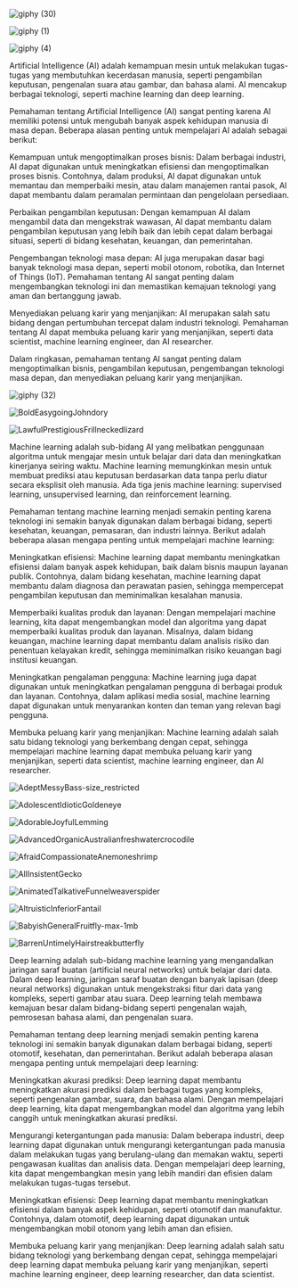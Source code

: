 ![giphy (30)](https://user-images.githubusercontent.com/85488433/227636715-5baaf314-c087-4a7a-8683-93d0ef2863b7.gif)

![giphy (1)](https://user-images.githubusercontent.com/85488433/227642926-403650a5-145b-4ba9-8668-a1493f5e42ae.gif)

![giphy (4)](https://user-images.githubusercontent.com/85488433/227642963-d1d930b5-9856-462f-96db-96acf3f32f66.gif)

Artificial Intelligence (AI) adalah kemampuan mesin untuk melakukan tugas-tugas yang membutuhkan kecerdasan manusia, seperti pengambilan keputusan, pengenalan suara atau gambar, dan bahasa alami. AI mencakup berbagai teknologi, seperti machine learning dan deep learning.

Pemahaman tentang Artificial Intelligence (AI) sangat penting karena AI memiliki potensi untuk mengubah banyak aspek kehidupan manusia di masa depan. Beberapa alasan penting untuk mempelajari AI adalah sebagai berikut:

Kemampuan untuk mengoptimalkan proses bisnis: Dalam berbagai industri, AI dapat digunakan untuk meningkatkan efisiensi dan mengoptimalkan proses bisnis. Contohnya, dalam produksi, AI dapat digunakan untuk memantau dan memperbaiki mesin, atau dalam manajemen rantai pasok, AI dapat membantu dalam peramalan permintaan dan pengelolaan persediaan.

Perbaikan pengambilan keputusan: Dengan kemampuan AI dalam mengambil data dan mengekstrak wawasan, AI dapat membantu dalam pengambilan keputusan yang lebih baik dan lebih cepat dalam berbagai situasi, seperti di bidang kesehatan, keuangan, dan pemerintahan.

Pengembangan teknologi masa depan: AI juga merupakan dasar bagi banyak teknologi masa depan, seperti mobil otonom, robotika, dan Internet of Things (IoT). Pemahaman tentang AI sangat penting dalam mengembangkan teknologi ini dan memastikan kemajuan teknologi yang aman dan bertanggung jawab.

Menyediakan peluang karir yang menjanjikan: AI merupakan salah satu bidang dengan pertumbuhan tercepat dalam industri teknologi. Pemahaman tentang AI dapat membuka peluang karir yang menjanjikan, seperti data scientist, machine learning engineer, dan AI researcher.

Dalam ringkasan, pemahaman tentang AI sangat penting dalam mengoptimalkan bisnis, pengambilan keputusan, pengembangan teknologi masa depan, dan menyediakan peluang karir yang menjanjikan.

![giphy (32)](https://user-images.githubusercontent.com/85488433/227637301-25127c0e-b48f-4f76-825c-030f70a6c445.gif)

![BoldEasygoingJohndory](https://user-images.githubusercontent.com/85488433/227642496-17b6af98-ae4f-49fd-afcc-fa1f71b196dd.gif)

![LawfulPrestigiousFrillneckedlizard](https://user-images.githubusercontent.com/85488433/227642525-a65d2772-c61b-40dc-922c-30624786699c.gif)

Machine learning adalah sub-bidang AI yang melibatkan penggunaan algoritma untuk mengajar mesin untuk belajar dari data dan meningkatkan kinerjanya seiring waktu. Machine learning memungkinkan mesin untuk membuat prediksi atau keputusan berdasarkan data tanpa perlu diatur secara eksplisit oleh manusia. Ada tiga jenis machine learning: supervised learning, unsupervised learning, dan reinforcement learning.

Pemahaman tentang machine learning menjadi semakin penting karena teknologi ini semakin banyak digunakan dalam berbagai bidang, seperti kesehatan, keuangan, pemasaran, dan industri lainnya. Berikut adalah beberapa alasan mengapa penting untuk mempelajari machine learning:

Meningkatkan efisiensi: Machine learning dapat membantu meningkatkan efisiensi dalam banyak aspek kehidupan, baik dalam bisnis maupun layanan publik. Contohnya, dalam bidang kesehatan, machine learning dapat membantu dalam diagnosa dan perawatan pasien, sehingga mempercepat pengambilan keputusan dan meminimalkan kesalahan manusia.

Memperbaiki kualitas produk dan layanan: Dengan mempelajari machine learning, kita dapat mengembangkan model dan algoritma yang dapat memperbaiki kualitas produk dan layanan. Misalnya, dalam bidang keuangan, machine learning dapat membantu dalam analisis risiko dan penentuan kelayakan kredit, sehingga meminimalkan risiko keuangan bagi institusi keuangan.

Meningkatkan pengalaman pengguna: Machine learning juga dapat digunakan untuk meningkatkan pengalaman pengguna di berbagai produk dan layanan. Contohnya, dalam aplikasi media sosial, machine learning dapat digunakan untuk menyarankan konten dan teman yang relevan bagi pengguna.

Membuka peluang karir yang menjanjikan: Machine learning adalah salah satu bidang teknologi yang berkembang dengan cepat, sehingga mempelajari machine learning dapat membuka peluang karir yang menjanjikan, seperti data scientist, machine learning engineer, dan AI researcher.

![AdeptMessyBass-size_restricted](https://user-images.githubusercontent.com/85488433/227638503-57dc85e0-636c-4c7c-9358-d281ea15b02f.gif)

![AdolescentIdioticGoldeneye](https://user-images.githubusercontent.com/85488433/227639030-cb1d06d6-28e1-41ab-8888-ceebc3db5244.gif)

![AdorableJoyfulLemming](https://user-images.githubusercontent.com/85488433/227639881-8731c4e9-ee89-4b8b-ab32-5f403a344e38.gif)

![AdvancedOrganicAustralianfreshwatercrocodile](https://user-images.githubusercontent.com/85488433/227639914-f36bf75c-1d69-4492-8994-7a56471f143e.gif)

![AfraidCompassionateAnemoneshrimp](https://user-images.githubusercontent.com/85488433/227639950-6befc28e-1cc4-4835-98ef-29062be0b298.gif)

![AllInsistentGecko](https://user-images.githubusercontent.com/85488433/227640384-104f8aa4-6f89-4779-a2b5-c2e5ae70df91.gif)

![AnimatedTalkativeFunnelweaverspider](https://user-images.githubusercontent.com/85488433/227641345-12229bf5-5aba-45c1-b10d-af9e9e16d4a9.gif)

![AltruisticInferiorFantail](https://user-images.githubusercontent.com/85488433/227641381-82e7cd84-70bc-4a9d-ad76-bd546a2cc391.gif)

![BabyishGeneralFruitfly-max-1mb](https://user-images.githubusercontent.com/85488433/227641428-0d8e5fda-abe0-466c-b764-759e6b1b7e1e.gif)

![BarrenUntimelyHairstreakbutterfly](https://user-images.githubusercontent.com/85488433/227641460-cb19496d-b4f8-4ef5-b0ff-5fdf468d0ff9.gif)

Deep learning adalah sub-bidang machine learning yang mengandalkan jaringan saraf buatan (artificial neural networks) untuk belajar dari data. Dalam deep learning, jaringan saraf buatan dengan banyak lapisan (deep neural networks) digunakan untuk mengekstraksi fitur dari data yang kompleks, seperti gambar atau suara. Deep learning telah membawa kemajuan besar dalam bidang-bidang seperti pengenalan wajah, pemrosesan bahasa alami, dan pengenalan suara.

Pemahaman tentang deep learning menjadi semakin penting karena teknologi ini semakin banyak digunakan dalam berbagai bidang, seperti otomotif, kesehatan, dan pemerintahan. Berikut adalah beberapa alasan mengapa penting untuk mempelajari deep learning:

Meningkatkan akurasi prediksi: Deep learning dapat membantu meningkatkan akurasi prediksi dalam berbagai tugas yang kompleks, seperti pengenalan gambar, suara, dan bahasa alami. Dengan mempelajari deep learning, kita dapat mengembangkan model dan algoritma yang lebih canggih untuk meningkatkan akurasi prediksi.

Mengurangi ketergantungan pada manusia: Dalam beberapa industri, deep learning dapat digunakan untuk mengurangi ketergantungan pada manusia dalam melakukan tugas yang berulang-ulang dan memakan waktu, seperti pengawasan kualitas dan analisis data. Dengan mempelajari deep learning, kita dapat mengembangkan mesin yang lebih mandiri dan efisien dalam melakukan tugas-tugas tersebut.

Meningkatkan efisiensi: Deep learning dapat membantu meningkatkan efisiensi dalam banyak aspek kehidupan, seperti otomotif dan manufaktur. Contohnya, dalam otomotif, deep learning dapat digunakan untuk mengembangkan mobil otonom yang lebih aman dan efisien.

Membuka peluang karir yang menjanjikan: Deep learning adalah salah satu bidang teknologi yang berkembang dengan cepat, sehingga mempelajari deep learning dapat membuka peluang karir yang menjanjikan, seperti machine learning engineer, deep learning researcher, dan data scientist.
